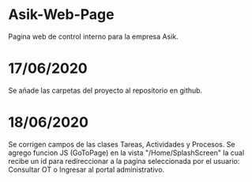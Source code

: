 # Asik-Web-Page
Pagina web de control interno para la empresa Asik.

# 17/06/2020
Se añade las carpetas del proyecto al repositorio en github.

# 18/06/2020
Se corrigen campos de las clases Tareas, Actividades y Procesos.
Se agrego funcion JS (GoToPage) en la vista "/Home/SplashScreen" la cual recibe un id para redireccionar a la pagina seleccionada por el usuario: Consultar OT o Ingresar al portal administrativo.